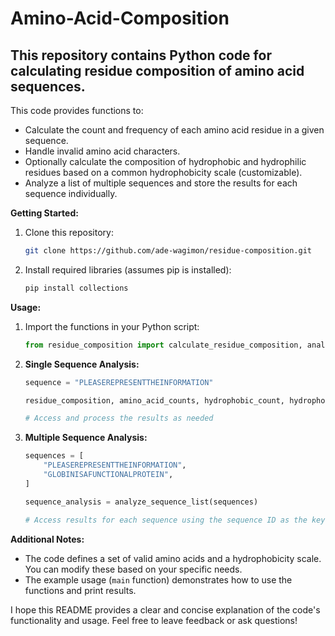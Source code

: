 # Amino-Acid-Composition


##  This repository contains Python code for calculating residue composition of amino acid sequences.

This code provides functions to:

* Calculate the count and frequency of each amino acid residue in a given sequence.
* Handle invalid amino acid characters.
* Optionally calculate the composition of hydrophobic and hydrophilic residues based on a common hydrophobicity scale (customizable).
* Analyze a list of multiple sequences and store the results for each sequence individually.

**Getting Started:**

1. Clone this repository:
   ```bash
   git clone https://github.com/ade-wagimon/residue-composition.git
   ```
2. Install required libraries (assumes pip is installed):
   ```bash
   pip install collections
   ```

**Usage:**

1. Import the functions in your Python script:

   ```python
   from residue_composition import calculate_residue_composition, analyze_sequence_list
   ```

2. **Single Sequence Analysis:**

   ```python
   sequence = "PLEASEREPRESENTTHEINFORMATION"

   residue_composition, amino_acid_counts, hydrophobic_count, hydrophobic_freq, hydrophilic_count, hydrophilic_freq, neutral_count, neutral_freq = calculate_residue_composition(sequence)

   # Access and process the results as needed
   ```

3. **Multiple Sequence Analysis:**

   ```python
   sequences = [
       "PLEASEREPRESENTTHEINFORMATION",
       "GLOBINISAFUNCTIONALPROTEIN",
   ]

   sequence_analysis = analyze_sequence_list(sequences)

   # Access results for each sequence using the sequence ID as the key in the dictionary
   ```

**Additional Notes:**

* The code defines a set of valid amino acids and a hydrophobicity scale. You can modify these based on your specific needs.
* The example usage (`main` function) demonstrates how to use the functions and print results.

I hope this README provides a clear and concise explanation of the code's functionality and usage. Feel free to leave feedback or ask questions!
